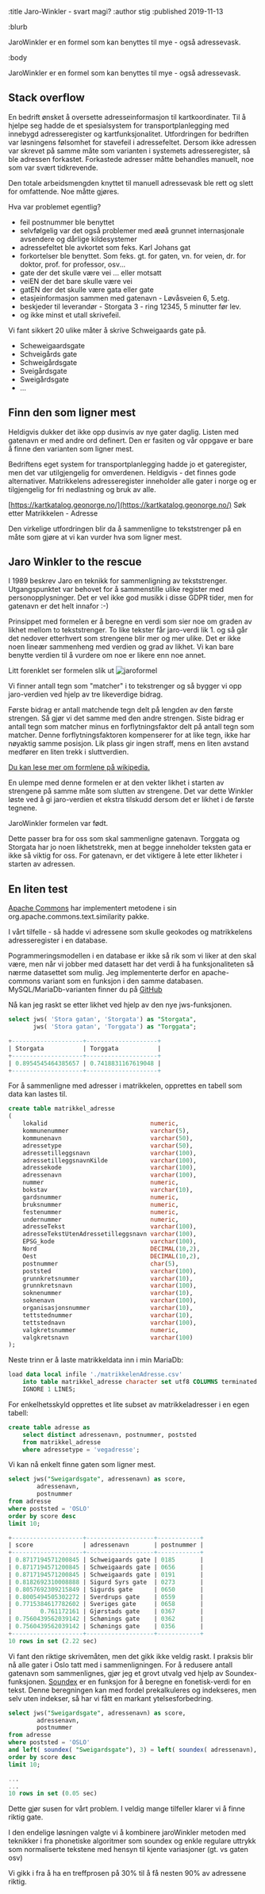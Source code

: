 :title Jaro-Winkler - svart magi?
:author stig
:published 2019-11-13

:blurb

JaroWinkler er en formel som kan benyttes til mye - også adressevask.

:body

JaroWinkler er en formel som kan benyttes til mye - også adressevask.


## Stack overflow

En bedrift ønsket å oversette adresseinformasjon til kartkoordinater. Til å hjelpe seg hadde de et spesialsystem for transportplanlegging med innebygd adresseregister og kartfunksjonalitet. 
Utfordringen for bedriften var løsningens følsomhet for stavefeil i adressefeltet. Dersom ikke adressen var skrevet på samme måte som varianten i systemets adresseregister, så ble adressen forkastet. 
Forkastede adresser måtte behandles manuelt, noe som var svært tidkrevende. 

Den totale arbeidsmengden knyttet til manuell adressevask ble rett og slett for omfattende. Noe måtte gjøres.

Hva var problemet egentlig?

- feil postnummer ble benyttet
- selvfølgelig var det også problemer med æøå grunnet internasjonale avsendere og dårlige kildesystemer 
- adressefeltet ble avkortet som feks. Karl Johans gat
- forkortelser ble benyttet. Som feks. gt. for gaten, vn. for veien, dr. for doktor, prof. for professor, osv...
- gate der det skulle være vei ... eller motsatt
- veiEN der det bare skulle være vei
- gatEN der det skulle være gata eller gate
- etasjeinformasjon sammen med gatenavn - Løvåsveien 6, 5.etg. 
- beskjeder til leverandør - Storgata 3 - ring 12345, 5 minutter før lev.
- og ikke minst et utall skrivefeil. 

Vi fant sikkert 20 ulike måter å skrive Schweigaards gate på. 

- Scheweigaardsgate
- Schveigårds gate
- Schweigårdsgate
- Sveigårdsgate
- Sweigårdsgate
- ...


## Finn den som ligner mest

Heldigvis dukker det ikke opp dusinvis av nye gater daglig. Listen med gatenavn er med andre ord definert. Den er fasiten og vår oppgave er bare å finne den varianten som ligner mest. 

Bedriftens eget system for transportplanlegging hadde jo et gateregister, men det var utilgjengelig for omverdenen. 
Heldigvis - det finnes gode alternativer. Matrikkelens adresseregister inneholder alle gater i norge og er tilgjengelig for fri nedlastning og bruk av alle. 

[https://kartkatalog.geonorge.no/](https://kartkatalog.geonorge.no/) Søk etter Matrikkelen - Adresse

Den virkelige utfordringen blir da å sammenligne to tekststrenger på en måte som gjøre at vi kan vurder hva som ligner mest.

## Jaro Winkler to the rescue

I 1989 beskrev Jaro en teknikk for sammenligning av tekststrenger. Utgangspunktet var behovet for å sammenstille ulike register med personopplysninger. Det er vel ikke god musikk i disse GDPR tider, men for gatenavn er det helt innafor :-)

Prinsippet med formelen er å beregne en verdi som sier noe om graden av likhet mellom to tekststrenger.
To like tekster får jaro-verdi lik 1. og så går det nedover etterhvert som strengene blir mer og mer ulike. 
Det er ikke noen lineær sammenheng med verdien og grad av likhet. 
Vi kan bare benytte verdien til å vurdere om noe er likere enn noe annet. 


Litt forenklet ser formelen slik ut
![jaroformel](/images/blogg/j_formel.png)

Vi finner antall tegn som "matcher" i to tekstrenger og så bygger vi opp jaro-verdien ved hjelp av tre likeverdige bidrag. 

Første bidrag er antall matchende tegn delt på lengden av den første strengen. 
Så gjør vi det samme med den andre strengen. 
Siste bidrag er antall tegn som matcher minus en forflytningsfaktor delt på antall tegn som matcher. 
Denne forflytningsfaktoren kompenserer for at like tegn, ikke har nøyaktig samme posisjon. Lik plass gir ingen straff, mens en liten avstand medfører en liten trekk i sluttverdien.


[Du kan lese mer om formlene på wikipedia.](https://en.wikipedia.org/wiki/Jaro%E2%80%93Winkler_distance)

En ulempe med denne formelen er at den vekter likhet i starten av strengene på samme måte som slutten av strengene. 
Det var dette Winkler løste ved å gi jaro-verdien et ekstra tilskudd dersom det er likhet i de første tegnene. 

JaroWinkler formelen var født. 

Dette passer bra for oss som skal sammenligne gatenavn. 
Torggata og Storgata har jo noen likhetstrekk, men at begge inneholder teksten gata er ikke så viktig for oss.
For gatenavn, er det viktigere å lete etter likheter i starten av adressen.   

## En liten test

[Apache Commons](https://commons.apache.org/proper/commons-text/apidocs/org/apache/commons/text/similarity/JaroWinklerSimilarity.html) har implementert metodene i sin org.apache.commons.text.similarity pakke.

I vårt tilfelle - så hadde vi adressene som skulle geokodes og matrikkelens adresseregister i en database. 

Pogrammeringsmodellen i en database er ikke så rik som vi liker at den skal være, men når vi jobber med datasett har det verdi å ha funksjonaliteten så nærme datasettet som mulig. 
Jeg implementerte derfor en apache-commons variant som en funksjon i den samme databasen. MySQL/MariaDb-varianten finner du på [GitHub](https://github.com/stigmelling/JaroWinkler)

Nå kan jeg raskt se etter likhet ved hjelp av den nye jws-funksjonen.

```sql
select jws( 'Stora gatan', 'Storgata') as "Storgata",
       jws( 'Stora gatan', 'Torggata') as "Torggata";

+--------------------+--------------------+
| Storgata           | Torggata           |
+--------------------+--------------------+
| 0.8954545464385657 | 0.7418831167619048 |
+--------------------+--------------------+

```

For å sammenligne med adresser i matrikkelen, opprettes en tabell som data kan lastes til.


```sql
create table matrikkel_adresse
(
    lokalid                             numeric,
    kommunenummer                       varchar(5),
    kommunenavn                         varchar(50),
    adressetype                         varchar(50),
    adressetilleggsnavn                 varchar(100),
    adressetilleggsnavnKilde            varchar(100),
    adressekode                         varchar(100),
    adressenavn                         varchar(100),
    nummer                              numeric,
    bokstav                             varchar(10),
    gardsnummer                         numeric,
    bruksnummer                         numeric,
    festenummer                         numeric,
    undernummer                         numeric,
    adresseTekst                        varchar(100),
    adresseTekstUtenAdressetilleggsnavn varchar(100),
    EPSG_kode                           varchar(100),
    Nord                                DECIMAL(10,2),
    Oest                                DECIMAL(10,2),
    postnummer                          char(5),
    poststed                            varchar(100),
    grunnkretsnummer                    varchar(10),
    grunnkretsnavn                      varchar(100),
    soknenummer                         varchar(10),
    soknenavn                           varchar(100),
    organisasjonsnummer                 varchar(10),
    tettstednummer                      varchar(10),
    tettstednavn                        varchar(100),
    valgkretsnummer                     numeric,
    valgkretsnavn                       varchar(100)
);

```

Neste trinn er å laste matrikkeldata inn i min MariaDb:

```sql
load data local infile './matrikkelenAdresse.csv'
    into table matrikkel_adresse character set utf8 COLUMNS terminated by ";" 
    IGNORE 1 LINES;

```

For enkelhetsskyld opprettes et lite subset av matrikkeladresser i en egen tabell:

```sql
create table adresse as 
    select distinct adressenavn, postnummer, poststed 
    from matrikkel_adresse 
    where adressetype = 'vegadresse';

```

Vi kan nå enkelt finne gaten som ligner mest.

```sql
select jws("Sweigardsgate", adressenavn) as score, 
        adressenavn, 
        postnummer 
from adresse 
where poststed = 'OSLO' 
order by score desc 
limit 10;

+--------------------+-------------------+------------+
| score              | adressenavn       | postnummer |
+--------------------+-------------------+------------+
| 0.8717194571200845 | Schweigaards gate | 0185       |
| 0.8717194571200845 | Schweigaards gate | 0656       |
| 0.8717194571200845 | Schweigaards gate | 0191       |
| 0.8182692310008888 | Sigurd Syrs gate  | 0273       |
| 0.8057692309215849 | Sigurds gate      | 0650       |
| 0.8005494505302272 | Sverdrups gate    | 0559       |
| 0.7715384617782602 | Sveriges gate     | 0658       |
|        0.761172161 | Gjørstads gate    | 0367       |
| 0.7560439562039142 | Schønings gate    | 0362       |
| 0.7560439562039142 | Schønings gate    | 0356       |
+--------------------+-------------------+------------+
10 rows in set (2.22 sec)


```
Vi fant den riktige skrivemåten, men det gikk ikke veldig raskt. 
I praksis blir nå alle gater i Oslo tatt med i sammenligningen. 
For å redusere antall gatenavn som sammenlignes, gjør jeg et grovt utvalg ved hjelp av Soundex-funksjonen. 
[Soundex](https://en.wikipedia.org/wiki/Soundex) er en funksjon for å beregne en fonetisk-verdi for en tekst. 
Denne beregningen kan med fordel prekalkuleres og indekseres, men selv uten indekser, så har vi fått en markant ytelsesforbedring.

```sql
select jws("Sweigardsgate", adressenavn) as score, 
        adressenavn, 
        postnummer 
from adresse 
where poststed = 'OSLO' 
and left( soundex( "Sweigardsgate"), 3) = left( soundex( adressenavn), 3)
order by score desc 
limit 10;

...
...
10 rows in set (0.05 sec)

```

Dette gjør susen for vårt problem. 
I veldig mange tilfeller klarer vi å finne riktig gate. 

I den endelige løsningen valgte vi å kombinere jaroWinkler metoden med teknikker i fra phonetiske algoritmer som soundex og enkle regulare uttrykk som normaliserte tekstene med hensyn til kjente variasjoner (gt. vs gaten osv)

Vi gikk i fra å ha en treffprosen på 30% til å få nesten 90% av adressene riktig. 
